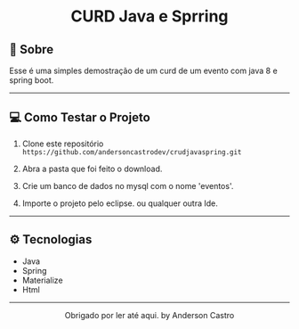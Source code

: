 <h1 align="center"> CURD Java e Sprring </h1>

## 📖 Sobre

Esse é uma simples demostração de um curd de um evento com java 8 e spring boot.

---
## 💻 Como Testar o Projeto

1. Clone este repositório `https://github.com/andersoncastrodev/crudjavaspring.git`

2. Abra a pasta que foi feito o download.

3. Crie um banco de dados no mysql com o nome 'eventos'.

4. Importe o projeto pelo eclipse. ou qualquer outra Ide.

---
## ⚙ Tecnologias
 - Java
 - Spring
 - Materialize
 - Html 
 ---

<p align="center">Obrigado por ler até aqui. by Anderson Castro</p>
